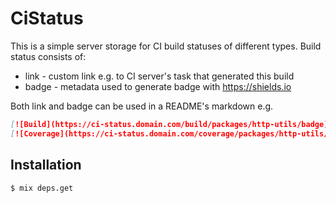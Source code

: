 # CiStatus

This is a simple server storage for CI build statuses of different types. Build status consists of:
* link - custom link e.g. to CI server's task that generated this build
* badge - metadata used to generate badge with https://shields.io

Both link and badge can be used in a README's markdown e.g.
```markdown
[![Build](https://ci-status.domain.com/build/packages/http-utils/badge)](https://ci-status.domain.com/build/packages/http-utils/link) 
[![Coverage](https://ci-status.domain.com/coverage/packages/http-utils/badge)](https://ci-status.domain.com/coverage/packages/http-utils/link) 
```

## Installation

```bash
$ mix deps.get
```
